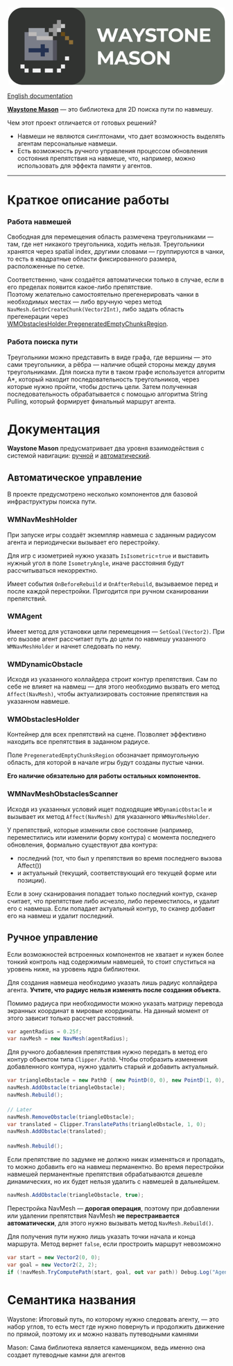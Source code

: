 <p align="center"><img src="Images/Cover.png" width="500" ></p>

[English documentation](README.md)

[**Waystone Mason**](#семантика-названия) — это библиотека для 2D поиска пути по навмешу.

Чем этот проект отличается от готовых решений?
- Навмеши не являются синглтонами, что дает возможность выделять агентам персональные навмеши.
- Есть возможность ручного управления процессом обновления состояния препятствия на навмеше,
  что, например, можно использовать для эффекта памяти у агентов.

---

# Краткое описание работы

### Работа навмешей
Свободная для перемещения область размечена треугольниками — там, где нет никакого треугольника, ходить нельзя.
Треугольники хранятся через spatial index, другими словами — группируются в чанки, то есть в квадратные
области фиксированного размера, расположенные по сетке.

Соответственно, чанк создаётся автоматически только в случае, если в его пределах появится какое-либо препятствие.  
Поэтому желательно самостоятельно прегенерировать чанки в необходимых местах —
либо вручную через метод `NavMesh.GetOrCreateChunk(Vector2Int)`,
либо задать область прегенерации через [WMObstaclesHolder.PregeneratedEmptyChunksRegion](#WMObstaclesHolder).

### Работа поиска пути
Треугольники можно представить в виде графа, где вершины — это сами треугольники, а рёбра — наличие общей стороны
между двумя треугольниками. Для поиска пути в таком графе используется алгоритм A*, который находит последовательность
треугольников, через которые нужно пройти, чтобы достичь цели. Затем полученная последовательность обрабатывается
с помощью алгоритма String Pulling, который формирует финальный маршрут агента.

# Документация

**Waystone Mason** предусматривает два уровня взаимодействия с системой навигации:
[ручной](#ручное-управление) и [автоматический](#автоматическое—управление).

## Автоматическое управление

В проекте предусмотрено несколько компонентов для базовой инфраструктуры поиска пути.

### WMNavMeshHolder
При запуске игры создаёт экземпляр навмеша с заданным радиусом агента и периодически вызывает его перестройку.

Для игр с изометрией нужно указать `IsIsometric`=`true` и выставить нужный угол в поле `IsometryAngle`, иначе расстояния будут рассчитываться некорректно.

Имеет события `OnBeforeRebuild` и `OnAfterRebuild`, вызываемое перед и после каждой перестройки. Пригодится при ручном сканировании препятствий.

### WMAgent
Имеет метод для установки цели перемещения — `SetGoal(Vector2)`.
При его вызове агент рассчитает путь до цели по навмешу указанного `WMNavMeshHolder` и начнет следовать по нему.

### WMDynamicObstacle
Исходя из указанного коллайдера строит контур препятствия. Сам по себе не влияет на навмеш — для этого необходимо
вызвать его метод `Affect(NavMesh)`, чтобы актуализировать состояние препятствия на указанном навмеше.

### WMObstaclesHolder
Контейнер для всех препятствий на сцене. Позволяет эффективно находить все препятствия в заданном радиусе.

Поле `PregeneratedEmptyChunksRegion` обозначает прямоугольную область, для которой в начале игры будут созданы пустые чанки.

**Его наличие обязательно для работы остальных компонентов.**

### WMNavMeshObstaclesScanner
Исходя из указанных условий ищет подходящие `WMDynamicObstacle` и вызывает их метод `Affect(NavMesh)` для указанного
`WMNavMeshHolder`.

У препятствий, которые изменили свое состояние (например, переместились или изменили форму контура)
с момента последнего обновления, формально существуют два контура:
- последний (тот, что был у препятствия во время последнего вызова Affect())
- и актуальный (текущий, соответствующий его текущей форме или позиции).

Если в зону сканирования попадает только последний контур, сканер считает, что препятствие либо исчезло, либо переместилось,
и удалит его с навмеша. Если попадает актуальный контур, то сканер добавит его на навмеш и удалит последний.


## Ручное управление

Если возможностей встроенных компонентов не хватает и нужен более тонкий контроль над содержимым навмешей,
то стоит спуститься на уровень ниже, на уровень ядра библиотеки.

Для создания навмеша необходимо указать лишь радиус коллайдера агента.
**Учтите, что радиус нельзя изменять после создания объекта.**

Помимо радиуса при необходимости можно указать матрицу перевода экранных координат в мировые координаты.
На данный момент от этого зависит только рассчет расстояний.
```cs
var agentRadius = 0.25f;
var navMesh = new NavMesh(agentRadius);
```

Для ручного добавления препятствия нужно передать в метод его контур объектом типа `Clipper.PathD`.
Чтобы отобразить изменения добавленного контура, нужно удалить старый и добавить актуальный.
```cs
var triangleObstacle = new PathD { new PointD(0, 0), new PointD(1, 0), new PointD(1, 1) };
navMesh.AddObstacle(triangleObstacle);
navMesh.Rebuild();

// Later
navMesh.RemoveObstacle(triangleObstacle);
var translated = Clipper.TranslatePaths(triangleObstacle, 1, 0);
navMesh.AddObstacle(translated);

navMesh.Rebuild();
```

Если препятствие по задумке не должно никак изменяться и пропадать, то можно добавить его на навмеш перманентно.
Во время перестройки навмешей перманентные препятствия обрабатываются дешевле динамических,
но их будет нельзя удалить с навмешей в дальнейшем.
```cs
navMesh.AddObstacle(triangleObstacle, true);
```

Перестройка NavMesh — **дорогая операция**, поэтому при добавлении или удалении препятствия NavMesh **не перестраивается автоматически**,
для этого нужно вызывать метод `NavMesh.Rebuild()`.

Для получения пути нужно лишь указать точки начала и конца маршрута. Метод вернет `false`, если простроить маршрут невозможно
```cs
var start = new Vector2(0, 0);
var goal = new Vector2(2, 2);
if (!navMesh.TryComputePath(start, goal, out var path)) Debug.Log("Agent can't reach the goal!");
```


# Семантика названия
Waystone: Итоговый путь, по которому нужно следовать агенту, — это набор углов, то есть мест где нужно повернуть и продолжить
движение по прямой, поэтому их и можно назвать путеводными камнями

Mason: Сама библиотека является каменщиком, ведь именно она создает путеводные камни для агентов
